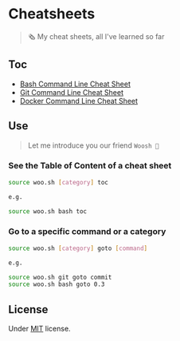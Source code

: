 # Cheatsheets

> 🗞 My cheat sheets, all I've learned so far

## Toc

- [Bash Command Line Cheat Sheet](./cheatsheets/bash-command-line.sh)
- [Git Command Line Cheat Sheet](./cheatsheets/git-command-line.sh)
- [Docker Command Line Cheat Sheet](./cheatsheets/docker-command-line.sh)

## Use

> Let me introduce you our friend `Woosh 🤖`

### See the Table of Content of a cheat sheet

```bash
source woo.sh [category] toc

e.g.

source woo.sh bash toc
``` 

### Go to a specific command or a category

```bash
source woo.sh [category] goto [command] 

e.g.

source woo.sh git goto commit
source woo.sh bash goto 0.3
```

## License

Under [MIT](./LICENSE) license.
